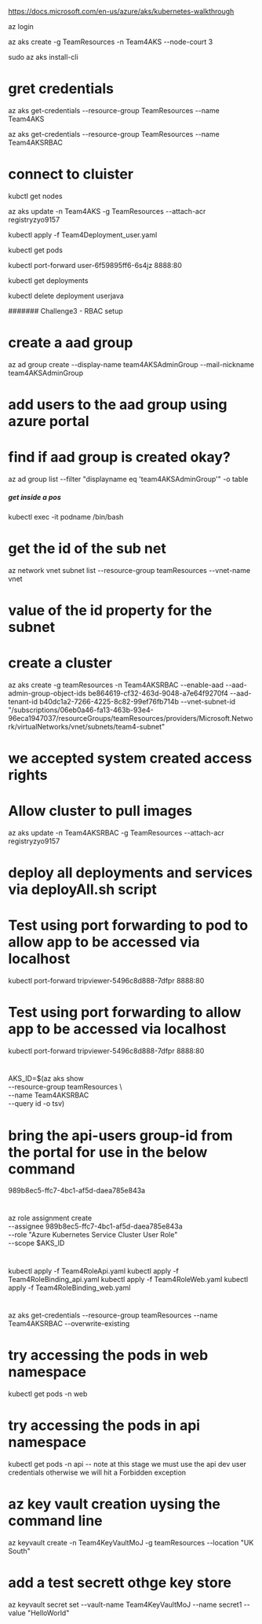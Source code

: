 https://docs.microsoft.com/en-us/azure/aks/kubernetes-walkthrough

az login

az aks create -g TeamResources -n Team4AKS --node-court 3

sudo az aks install-cli

# gret credentials
az aks get-credentials --resource-group TeamResources --name Team4AKS

az aks get-credentials --resource-group TeamResources --name Team4AKSRBAC

# connect to cluister
kubctl get nodes

az aks update -n Team4AKS -g TeamResources --attach-acr registryzyo9157

kubectl apply -f Team4Deployment_user.yaml 

kubectl get pods

kubectl port-forward user-6f59895ff6-6s4jz 8888:80

kubectl get deployments

kubectl delete deployment userjava
 
 
####### Challenge3 - RBAC setup

# create a aad group
az ad group create --display-name team4AKSAdminGroup --mail-nickname team4AKSAdminGroup

# add users to the aad group using azure portal

# find if aad group is created okay?
az ad group list --filter "displayname eq 'team4AKSAdminGroup'" -o table


##### get inside a pos #######
kubectl exec -it podname /bin/bash

# get the id of the sub net
az network vnet subnet  list --resource-group teamResources --vnet-name vnet
# value of the id property for the subnet

# create a cluster
az aks create -g teamResources -n Team4AKSRBAC --enable-aad --aad-admin-group-object-ids be864619-cf32-463d-9048-a7e64f9270f4 --aad-tenant-id b40dc1a2-7266-4225-8c82-99ef76fb714b --vnet-subnet-id "/subscriptions/06eb0a46-fa13-463b-93e4-96eca1947037/resourceGroups/teamResources/providers/Microsoft.Network/virtualNetworks/vnet/subnets/team4-subnet"
# we accepted system created access rights 

# Allow cluster to pull images 
az aks update -n Team4AKSRBAC -g TeamResources --attach-acr registryzyo9157

# deploy all deployments and services via deployAll.sh script

# Test using port forwarding to pod to allow app to be accessed via localhost
 kubectl port-forward tripviewer-5496c8d888-7dfpr 8888:80

# Test using port forwarding to allow app to be accessed via localhost
kubectl port-forward tripviewer-5496c8d888-7dfpr 8888:80


# 
AKS_ID=$(az aks show \
    --resource-group teamResources \  
    --name Team4AKSRBAC \
    --query id -o tsv)

# bring the api-users group-id from the portal for use in the below command
989b8ec5-ffc7-4bc1-af5d-daea785e843a

#
az role assignment create \
  --assignee 989b8ec5-ffc7-4bc1-af5d-daea785e843a \
  --role "Azure Kubernetes Service Cluster User Role" \
  --scope $AKS_ID

# 
kubectl apply -f Team4RoleApi.yaml
kubectl apply -f Team4RoleBinding_api.yaml
kubectl apply -f Team4RoleWeb.yaml
kubectl apply -f Team4RoleBinding_web.yaml

#
az aks get-credentials --resource-group teamResources --name Team4AKSRBAC --overwrite-existing
# try accessing the pods in web namespace
kubectl get pods -n web

# try accessing the pods in api namespace
kubectl get pods -n api
-- note at this stage we must use the api dev user credentials otherwise we will hit a Forbidden exception



# az key vault creation uysing the command line
az keyvault create -n Team4KeyVaultMoJ -g teamResources --location "UK South"

# add a test secrett othge key store
az keyvault secret set --vault-name Team4KeyVaultMoJ --name secret1 --value "HelloWorld"

